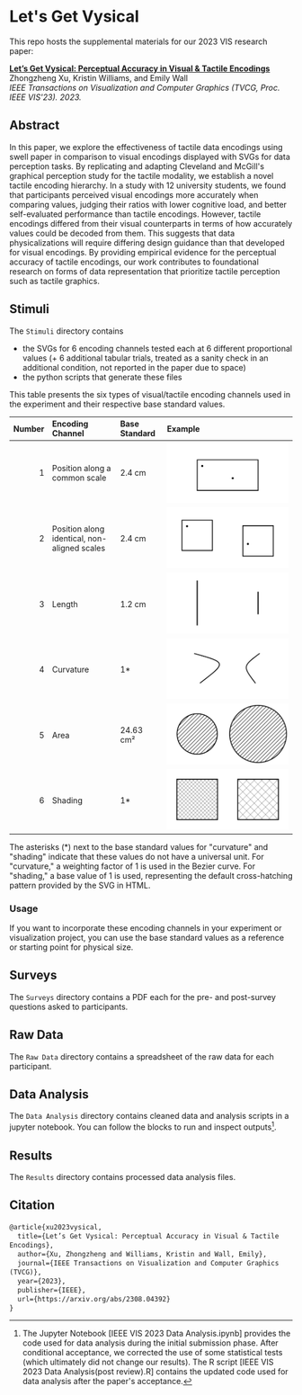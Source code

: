 # Let's Get Vysical 
This repo hosts the supplemental materials for our 2023 VIS research paper:

[**Let’s Get Vysical: Perceptual Accuracy in Visual & Tactile Encodings**](https://arxiv.org/abs/2308.04392)
Zhongzheng Xu, Kristin Williams, and Emily Wall  
_IEEE Transactions on Visualization and Computer Graphics (TVCG, Proc. IEEE VIS'23). 2023._

## Abstract
In this paper, we explore the effectiveness of tactile data encodings using swell paper in comparison to visual encodings displayed with SVGs for data perception tasks. By replicating and adapting Cleveland and McGill's graphical perception study for the tactile modality, we establish a novel tactile encoding hierarchy. In a study with 12 university students, we found that participants perceived visual encodings more accurately when comparing values, judging their ratios with lower cognitive load, and better self-evaluated performance than tactile encodings. However, tactile encodings differed from their visual counterparts in terms of how accurately values could be decoded from them. This suggests that data physicalizations will require differing design guidance than that developed for visual encodings. By providing empirical evidence for the perceptual accuracy of tactile encodings, our work contributes to foundational research on forms of data representation that prioritize tactile perception such as tactile graphics.


## Stimuli
The `Stimuli` directory contains
- the SVGs for 6 encoding channels tested each at 6 different proportional values (+ 6 additional tabular trials, treated as a sanity check in an additional condition, not reported in the paper due to space)
- the python scripts that generate these files

This table presents the six types of visual/tactile encoding channels used in the experiment and their respective base standard values.

| Number | Encoding Channel                                  | Base Standard | Example |
|---------:|:---------------------------------------- |:------------- | :------------- |
| 1        | Position along a common scale            | 2.4 cm        | ![Position along a common scale](Stimuli/position_aligned/example.svg)
| 2        | Position along identical, non-aligned scales | 2.4 cm   | ![Position along a non-aligned scale](Stimuli/position_unaligned/example.svg)
| 3        | Length                                   | 1.2 cm        | ![Length](Stimuli/length/example.svg)
| 4        | Curvature                                | 1*            | ![Curvature](Stimuli/curvature/example.svg)
| 5        | Area                                     | 24.63 cm²     | ![Area](Stimuli/area/example.svg)
| 6        | Shading                                  | 1*            | ![Shading](Stimuli/shading/example.svg)

The asterisks (*) next to the base standard values for "curvature" and "shading" indicate that these values do not have a universal unit. For "curvature," a weighting factor of 1 is used in the Bezier curve. For "shading," a base value of 1 is used, representing the default cross-hatching pattern provided by the SVG in HTML.

### Usage

If you want to incorporate these encoding channels in your experiment or visualization project, you can use the base standard values as a reference or starting point for physical size.

## Surveys
The `Surveys` directory contains a PDF each for the pre- and post-survey questions asked to participants.

## Raw Data
The `Raw Data` directory contains a spreadsheet of the raw data for each participant.

## Data Analysis
The `Data Analysis` directory contains cleaned data and analysis scripts in a jupyter notebook. You can follow the blocks to run and inspect outputs[^1].

[^1]: The Jupyter Notebook [IEEE VIS 2023 Data Analysis.ipynb] provides the code used for data analysis during the initial submission phase. After conditional acceptance, we corrected the use of some statistical tests (which ultimately did not change our results). The R script [IEEE VIS 2023 Data Analysis(post review).R] contains the updated code used for data analysis after the paper's acceptance.

## Results
The `Results` directory contains processed data analysis files.


## Citation

```
@article{xu2023vysical,
  title={Let’s Get Vysical: Perceptual Accuracy in Visual & Tactile Encodings},
  author={Xu, Zhongzheng and Williams, Kristin and Wall, Emily},
  journal={IEEE Transactions on Visualization and Computer Graphics (TVCG)},
  year={2023},
  publisher={IEEE},
  url={https://arxiv.org/abs/2308.04392}
}
```
